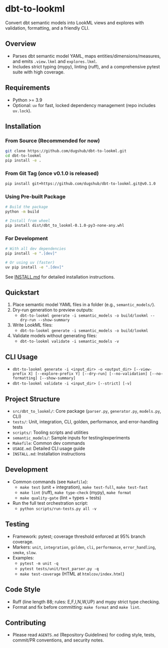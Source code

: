 # dbt-to-lookml

Convert dbt semantic models into LookML views and explores with validation, formatting, and a friendly CLI.

## Overview
- Parses dbt semantic model YAML, maps entities/dimensions/measures, and emits `.view.lkml` and `explores.lkml`.
- Includes strict typing (mypy), linting (ruff), and a comprehensive pytest suite with high coverage.

## Requirements
- Python >= 3.9
- Optional: `uv` for fast, locked dependency management (repo includes `uv.lock`).

## Installation

### From Source (Recommended for now)
```bash
git clone https://github.com/dugshub/dbt-to-lookml.git
cd dbt-to-lookml
pip install -e .
```

### From Git Tag (once v0.1.0 is released)
```bash
pip install git+https://github.com/dugshub/dbt-to-lookml.git@v0.1.0
```

### Using Pre-built Package
```bash
# Build the package
python -m build

# Install from wheel
pip install dist/dbt_to_lookml-0.1.0-py3-none-any.whl
```

### For Development
```bash
# With all dev dependencies
pip install -e ".[dev]"

# Or using uv (faster)
uv pip install -e ".[dev]"
```

See [INSTALL.md](INSTALL.md) for detailed installation instructions.

## Quickstart
1) Place semantic model YAML files in a folder (e.g., `semantic_models/`).
2) Dry-run generation to preview outputs:
   - `dbt-to-lookml generate -i semantic_models -o build/lookml --dry-run --show-summary`
3) Write LookML files:
   - `dbt-to-lookml generate -i semantic_models -o build/lookml`
4) Validate models without generating files:
   - `dbt-to-lookml validate -i semantic_models -v`

## CLI Usage
- `dbt-to-lookml generate -i <input_dir> -o <output_dir> [--view-prefix X] [--explore-prefix Y] [--dry-run] [--no-validation] [--no-formatting] [--show-summary]`
- `dbt-to-lookml validate -i <input_dir> [--strict] [-v]`

## Project Structure
- `src/dbt_to_lookml/`: Core package (`parser.py`, `generator.py`, `models.py`, CLI)
- `tests/`: Unit, integration, CLI, golden, performance, and error-handling tests
- `scripts/`: Tooling scripts and utilities
- `semantic_models/`: Sample inputs for testing/experiments
- `Makefile`: Common dev commands
- `USAGE.md`: Detailed CLI usage guide
- `INSTALL.md`: Installation instructions

## Development
- Common commands (see `Makefile`):
  - `make test` (unit + integration), `make test-full`, `make test-fast`
  - `make lint` (ruff), `make type-check` (mypy), `make format`
  - `make quality-gate` (lint + types + tests)
- Run the full test orchestration script:
  - `python scripts/run-tests.py all -v`

## Testing
- Framework: pytest; coverage threshold enforced at 95% branch coverage.
- Markers: `unit`, `integration`, `golden`, `cli`, `performance`, `error_handling`, `smoke`, `slow`.
- Examples:
  - `pytest -m unit -q`
  - `pytest tests/unit/test_parser.py -q`
  - `make test-coverage` (HTML at `htmlcov/index.html`)

## Code Style
- Ruff (line length 88; rules: E,F,I,N,W,UP) and mypy strict type checking.
- Format and fix before committing: `make format` and `make lint`.

## Contributing
- Please read `AGENTS.md` (Repository Guidelines) for coding style, tests, commit/PR conventions, and security notes.
